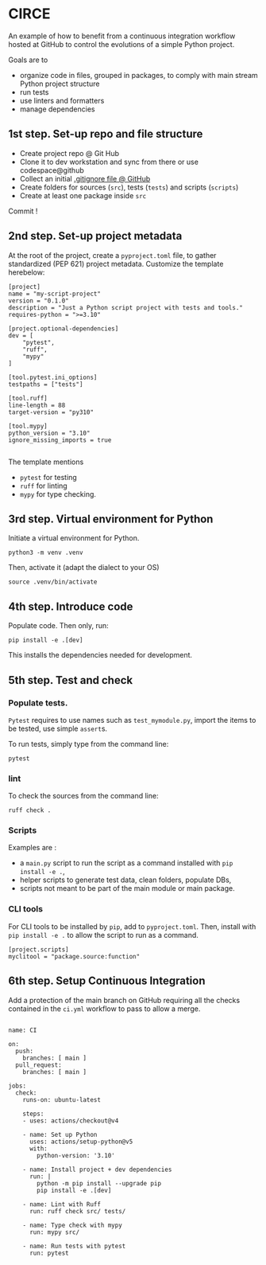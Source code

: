 # CIRCE

An example of how to benefit from a continuous integration workflow hosted at GitHub to control the evolutions of a simple Python project.

Goals are to
- organize code in files, grouped in packages, to comply with main stream Python project structure
- run tests
- use linters and formatters
- manage dependencies

## 1st step. Set-up repo and file structure
- Create project repo @ Git Hub
- Clone it to dev workstation and sync from there or use codespace@github
- Collect an initial   [.gitignore file @ GitHub](https://github.com/github/gitignore/blob/main/Python.gitignore)
- Create folders for sources (`src`), tests (`tests`) and scripts (`scripts`)
- Create at least one package inside `src`

Commit !

## 2nd step. Set-up project metadata
At the root of the project, create a `pyproject.toml` file, to gather standardized (PEP 621) project metadata. Customize the template herebelow:

```
[project]
name = "my-script-project"
version = "0.1.0"
description = "Just a Python script project with tests and tools."
requires-python = ">=3.10"

[project.optional-dependencies]
dev = [
    "pytest",
    "ruff",
    "mypy"
]

[tool.pytest.ini_options]
testpaths = ["tests"]

[tool.ruff]
line-length = 88
target-version = "py310"

[tool.mypy]
python_version = "3.10"
ignore_missing_imports = true


```
The template mentions 
- `pytest` for testing
- `ruff` for linting 
- `mypy` for type checking.

## 3rd step. Virtual environment for Python
Initiate a virtual environment for Python.

`python3 -m venv .venv`

Then, activate it (adapt the dialect to your OS)

`source .venv/bin/activate`

## 4th step. Introduce code
Populate code. Then only, run:

`pip install -e .[dev]`

This installs the dependencies needed for development.

## 5th step. Test and check
### Populate tests.

`Pytest` requires to use names such as `test_mymodule.py`, import the items to be tested, use simple `assert`s.

To run tests, simply type from the command line:

`pytest`

### lint

To check the sources from the command line:

`ruff check .`

### Scripts
Examples are : 
- a `main.py` script to run the script as a command installed with `pip install -e .`,
- helper scripts to generate test data, clean folders, populate DBs, 
- scripts not meant to be part of the main module or main package.

### CLI tools

For CLI tools to be installed by `pip`, add to `pyproject.toml`.  Then, install with `pip install -e .` to allow the script to run as a command.

```
[project.scripts]
myclitool = "package.source:function"
```

## 6th step. Setup Continuous Integration
Add a protection of the main branch on GitHub requiring all the checks contained in the `ci.yml` workflow to pass to allow a merge.

```

name: CI

on:
  push:
    branches: [ main ]
  pull_request:
    branches: [ main ]

jobs:
  check:
    runs-on: ubuntu-latest

    steps:
    - uses: actions/checkout@v4

    - name: Set up Python
      uses: actions/setup-python@v5
      with:
        python-version: '3.10'

    - name: Install project + dev dependencies
      run: |
        python -m pip install --upgrade pip
        pip install -e .[dev]

    - name: Lint with Ruff
      run: ruff check src/ tests/

    - name: Type check with mypy
      run: mypy src/

    - name: Run tests with pytest
      run: pytest
```